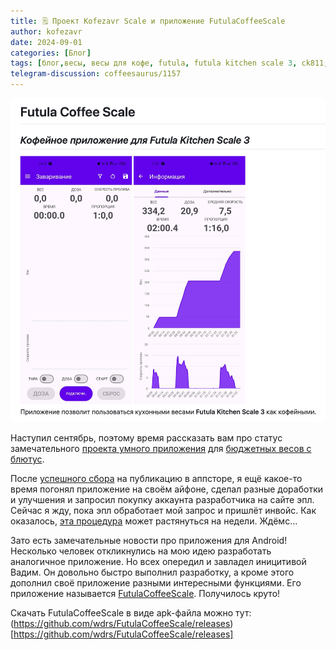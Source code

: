```yaml
---
title: 🗒 Проект Kofezavr Scale и приложение FutulaCoffeeScale
author: kofezavr
date: 2024-09-01
categories: [Блог]
tags: [блог,весы, весы для кофе, futula, futula kitchen scale 3, ck811, ck811ble, kofezavr scale]
telegram-discussion: coffeesaurus/1157
--- 
```

![Проект Kofezavr Scale и приложение FutulaCoffeeScale](/assets/img/posts/24/09/futula.jpg)

Наступил сентябрь, поэтому время рассказать вам про статус замечательного [проекта умного приложения](https://kofezavr.ru/posts/2024/07/08/%D0%BF%D1%80%D0%BE%D0%B5%D0%BA%D1%82-kofezavr-scale) для [бюджетных весов с блютус](https://www.youtube.com/watch?v=BNw_KSJuXiY).

После [успешного сбора](https://t.me/coffeesaurus/1104) на публикацию в аппсторе, я ещё какое-то время погонял приложение на своём айфоне, сделал разные доработки и улучшения и запросил покупку аккаунта разработчика на сайте эпл. Сейчас я жду, пока эпл обработает мой запрос и пришлёт инвойс. Как оказалось, [эта процедура](https://t.me/coffeetopics/1736/3546) может растянуться на недели. Ждёмс... 

Зато есть замечательные новости про приложения для Android! Несколько человек откликнулись на мою идею разработать аналогичное приложение. Но всех опередил и завладел иницитивой Вадим. Он довольно быстро выполнил разработку, а кроме этого дополнил своё приложение разными интересными функциями. Его приложение называется [FutulaCoffeeScale](https://github.com/wdrs/FutulaCoffeeScale). Получилось круто!

Скачать FutulaCoffeeScale в виде apk-файла можно тут: (https://github.com/wdrs/FutulaCoffeeScale/releases)[https://github.com/wdrs/FutulaCoffeeScale/releases]